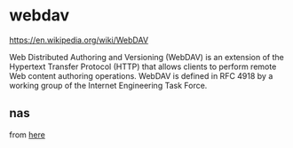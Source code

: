 # webdav

https://en.wikipedia.org/wiki/WebDAV

Web Distributed Authoring and Versioning (WebDAV) is an extension of the
Hypertext Transfer Protocol (HTTP) that allows clients to perform remote Web
content authoring operations. WebDAV is defined in RFC 4918 by a working group
of the Internet Engineering Task Force.

## nas
from [here](https://www.synology.com/en-us/knowledgebase/DSM/tutorial/File_Sharing/How_to_access_files_on_Synology_NAS_with_WebDAV)
